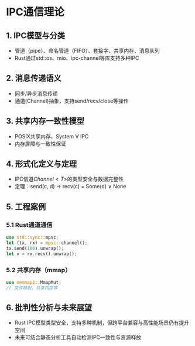 # IPC通信理论

## 1. IPC模型与分类

- 管道（pipe）、命名管道（FIFO）、套接字、共享内存、消息队列
- Rust通过std::os、mio、ipc-channel等库支持多种IPC

## 2. 消息传递语义

- 同步/异步消息传递
- 通道(Channel)抽象，支持send/recv/close等操作

## 3. 共享内存一致性模型

- POSIX共享内存、System V IPC
- 内存屏障与一致性保证

## 4. 形式化定义与定理

- IPC信道$Channel<T>$的类型安全与数据完整性
- 定理：send(c, d) → recv(c) = Some(d) ∨ None

## 5. 工程案例

### 5.1 Rust通道通信

```rust
use std::sync::mpsc;
let (tx, rx) = mpsc::channel();
tx.send(100).unwrap();
let v = rx.recv().unwrap();
```

### 5.2 共享内存（mmap）

```rust
use memmap2::MmapMut;
// 文件映射、共享内存等
```

## 6. 批判性分析与未来展望

- Rust IPC模型类型安全，支持多种机制，但跨平台兼容与高性能场景仍有提升空间
- 未来可结合静态分析工具自动检测IPC一致性与资源释放
